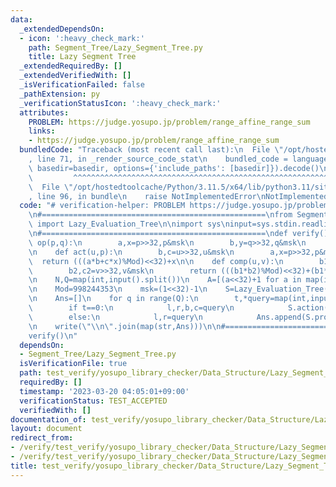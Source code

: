 ```yaml
---
data:
  _extendedDependsOn:
  - icon: ':heavy_check_mark:'
    path: Segment_Tree/Lazy_Segment_Tree.py
    title: Lazy Segment Tree
  _extendedRequiredBy: []
  _extendedVerifiedWith: []
  _isVerificationFailed: false
  _pathExtension: py
  _verificationStatusIcon: ':heavy_check_mark:'
  attributes:
    PROBLEM: https://judge.yosupo.jp/problem/range_affine_range_sum
    links:
    - https://judge.yosupo.jp/problem/range_affine_range_sum
  bundledCode: "Traceback (most recent call last):\n  File \"/opt/hostedtoolcache/Python/3.11.5/x64/lib/python3.11/site-packages/onlinejudge_verify/documentation/build.py\"\
    , line 71, in _render_source_code_stat\n    bundled_code = language.bundle(stat.path,\
    \ basedir=basedir, options={'include_paths': [basedir]}).decode()\n          \
    \         ^^^^^^^^^^^^^^^^^^^^^^^^^^^^^^^^^^^^^^^^^^^^^^^^^^^^^^^^^^^^^^^^^^^^^^^^^^^^^^^^^\n\
    \  File \"/opt/hostedtoolcache/Python/3.11.5/x64/lib/python3.11/site-packages/onlinejudge_verify/languages/python.py\"\
    , line 96, in bundle\n    raise NotImplementedError\nNotImplementedError\n"
  code: "# verification-helper: PROBLEM https://judge.yosupo.jp/problem/range_affine_range_sum\n\
    \n#==================================================\nfrom Segment_Tree.Lazy_Segment_Tree\
    \ import Lazy_Evaluation_Tree\n\nimport sys\ninput=sys.stdin.readline\nwrite=sys.stdout.write\n\
    \n#==================================================\ndef verify():\n    def\
    \ op(p,q):\n        a,x=p>>32,p&msk\n        b,y=q>>32,q&msk\n        return ((a+b)%Mod<<32)+(x+y)\n\
    \n    def act(u,p):\n        b,c=u>>32,u&msk\n        a,x=p>>32,p&msk\n      \
    \  return (((a*b+c*x)%Mod)<<32)+x\n\n    def comp(u,v):\n        b1,c1=u>>32,u&msk\n\
    \        b2,c2=v>>32,v&msk\n        return (((b1*b2)%Mod)<<32)+(b1*c2+c1)%Mod\n\
    \n    N,Q=map(int,input().split())\n    A=[(a<<32)+1 for a in map(int,input().split())]\n\
    \n    Mod=998244353\n    msk=(1<<32)-1\n    S=Lazy_Evaluation_Tree(A,op,0,act,comp,1<<32)\n\
    \n    Ans=[]\n    for q in range(Q):\n        t,*query=map(int,input().split())\n\
    \        if t==0:\n            l,r,b,c=query\n            S.action(l,r-1,(b<<32)+c)\n\
    \        else:\n            l,r=query\n            Ans.append(S.product(l,r-1)>>32)\n\
    \n    write(\"\\n\".join(map(str,Ans)))\n\n#==================================================\n\
    verify()\n"
  dependsOn:
  - Segment_Tree/Lazy_Segment_Tree.py
  isVerificationFile: true
  path: test_verify/yosupo_library_checker/Data_Structure/Lazy_Segment_Tree.test.py
  requiredBy: []
  timestamp: '2023-03-20 04:05:01+09:00'
  verificationStatus: TEST_ACCEPTED
  verifiedWith: []
documentation_of: test_verify/yosupo_library_checker/Data_Structure/Lazy_Segment_Tree.test.py
layout: document
redirect_from:
- /verify/test_verify/yosupo_library_checker/Data_Structure/Lazy_Segment_Tree.test.py
- /verify/test_verify/yosupo_library_checker/Data_Structure/Lazy_Segment_Tree.test.py.html
title: test_verify/yosupo_library_checker/Data_Structure/Lazy_Segment_Tree.test.py
---
```

